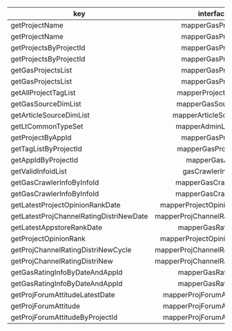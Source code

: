  | key        | interface    |  method  |db  |table  |
| --------   | :-----:   | :----: |:----: |:----: |
|getProjectName|mapperGasProjects|getProjectById|gas_new|gas_projects|
|getProjectName|mapperGasProjects|getProjectById|gas_new|project_detail_type_dim|
|getProjectsByProjectId|mapperGasProjects|getProjectById|gas_new|gas_projects|
|getProjectsByProjectId|mapperGasProjects|getProjectById|gas_new|project_detail_type_dim|
|getGasProjectsList|mapperGasProjects|getAll|gas_new|gas_projects|
|getGasProjectsList|mapperGasProjects|getAll|gas_new|project_detail_type_dim|
|getAllProjectTagList|mapperProjectTagDim|getAll|gas_new|project_tag_dim|
|getGasSourceDimList|mapperGasSourceDim|getAll|gas_new|gas_source_dim|
|getArticleSourceDimList|mapperArticleSourceDim|getArticleSourceDimList|gas_new|article_source_dim|
|getLtCommonTypeSet|mapperAdminLtCotype|getLtCommonTypeList|gas_new|admin_lt_cotype|
|getProjectByAppId|mapperGasProjects|getProjectByAppId|gas_new|gas_apps|
|getTagListByProjectId|mapperGasProjectTag|getProjectTagListByProject|gas_new|gas_project_tag|
|getAppIdByProjectId|mapperGasApps|getAppIdByProjectId|gas_new|gas_apps|
|getValidInfoidList|gasCrawlerInfoList|getInfoidListByProjectId|gas_new|gas_crawler_info|
|getGasCrawlerInfoByInfoId|mapperGasCrawlerInfo|getGasCrawlerInfoByInfoId|gas_new|gas_crawler_info|
|getGasCrawlerInfoByInfoId|mapperGasCrawlerInfo|getGasCrawlerInfoByInfoId|gas_new|gas_projects|
|getLatestProjectOpinionRankDate|mapperProjectOpinionRankDistri|getLatestProjectOpinionRank|gas_new|project_opinion_rank_distri|
|getLatestProjChannelRatingDistriNewDate|mapperProjChannelRatingDistriNew|getLatestProjChannelRatingDistriNew|gas_new|proj_channel_rating_distri_new|
|getLatestAppstoreRankDate|mapperGasRatingInfo|getGasRatingInfoLatestDate|gas_new|gas_rating_info|
|getProjectOpinionRank|mapperProjectOpinionRankDistri|getProjectOpinionRankByProjectIdAndDate|gas_new|project_opinion_rank_distri|
|getProjChannelRatingDistriNewCycle|mapperProjChannelRatingDistriNew|getTotalProjChannelRatingDistriNew|gas_new|proj_channel_rating_distri_new|
|getProjChannelRatingDistriNew|mapperProjChannelRatingDistriNew|getTotalProjChannelRatingDistriNewByDate|gas_new|proj_channel_rating_distri_new|
|getGasRatingInfoByDateAndAppId|mapperGasRatingInfo|getGasRatingInfoByKeywordByDateAndAppId|gas_new|gas_rating_info|
|getGasRatingInfoByDateAndAppId|mapperGasRatingInfo|getGasRatingInfoByKeywordByDateAndAppId|gas_new|gas_apps_info|
|getProjForumAttitudeLatestDate|mapperProjForumAttitudeDistri|getProjForumAttitudeLatestDate|gas_new|proj_forum_attitude_distri|
|getProjForumAttitude|mapperProjForumAttitudeDistri|getDetailDistributeByDate|gas_new|proj_forum_attitude_distri|
|getProjForumAttitudeByProjectId|mapperProjForumAttitudeDistri|getDetailDistributeByProjectIdAndDate|gas_new|proj_forum_attitude_distri|